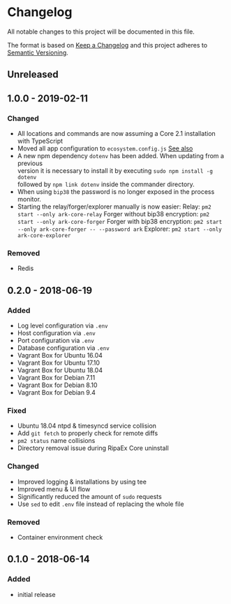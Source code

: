# Changelog

All notable changes to this project will be documented in this file.

The format is based on [Keep a Changelog](http://keepachangelog.com/en/1.0.0/)
and this project adheres to [Semantic Versioning](http://semver.org/spec/v2.0.0.html).

## Unreleased

## 1.0.0 - 2019-02-11

### Changed

- All locations and commands are now assuming a Core 2.1 installation with TypeScript
- Moved all app configuration to `ecosystem.config.js` [See also](https://pm2.io/doc/en/runtime/guide/ecosystem-file/)
- A new npm dependency `dotenv` has been added. When updating from a previous  
version it is necessary to install it by executing `sudo npm install -g dotenv`  
followed by `npm link dotenv` inside the commander directory.
- When using `bip38` the password is no longer exposed in the process monitor.
- Starting the relay/forger/explorer manually is now easier:
    Relay:
    `pm2 start --only ark-core-relay`
    Forger without bip38 encryption:
    `pm2 start --only ark-core-forger`
    Forger with bip38 encryption:
    `pm2 start --only ark-core-forger -- --password ark`
    Explorer:
    `pm2 start --only ark-core-explorer`

### Removed
- Redis

## 0.2.0 - 2018-06-19

### Added
- Log level configuration via `.env`
- Host configuration via `.env`
- Port configuration via `.env`
- Database configuration via `.env`
- Vagrant Box for Ubuntu 16.04
- Vagrant Box for Ubuntu 17.10
- Vagrant Box for Ubuntu 18.04
- Vagrant Box for Debian 7.11
- Vagrant Box for Debian 8.10
- Vagrant Box for Debian 9.4

### Fixed
- Ubuntu 18.04 ntpd & timesyncd service collision
- Add `git fetch` to properly check for remote diffs
- `pm2 status` name collisions
- Directory removal issue during RipaEx Core uninstall

### Changed
- Improved logging & installations by using tee
- Improved menu & UI flow
- Significantly reduced the amount of `sudo` requests
- Use `sed` to edit `.env` file instead of replacing the whole file

### Removed
- Container environment check

## 0.1.0 - 2018-06-14

### Added
- initial release
